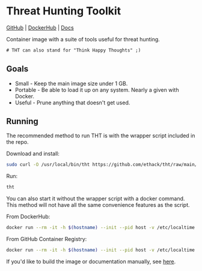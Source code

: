 # Threat Hunting Toolkit

[GitHub](https://github.com/ethack/tht) | [DockerHub](https://hub.docker.com/r/ethack/tht) | [Docs](https://ethack.github.io/tht/)

Container image with a suite of tools useful for threat hunting.

```diff
# THT can also stand for "Think Happy Thoughts" ;)
```

## Goals
- Small - Keep the main image size under 1 GB.
- Portable - Be able to load it up on any system. Nearly a given with Docker.
- Useful - Prune anything that doesn't get used. 

## Running

The recommended method to run THT is with the wrapper script included in the repo.

Download and install:
```bash
sudo curl -O /usr/local/bin/tht https://github.com/ethack/tht/raw/main/tht && sudo chmod +x /usr/local/bin/tht
```

Run:
```bash
tht
```

You can also start it without the wrapper script with a docker command. This method will not have all the same convenience features as the script.

From DockerHub:
```bash
docker run --rm -it -h $(hostname) --init --pid host -v /etc/localtime:/etc/localtime -v /:/host -w "/host/$(pwd)" ethack/tht
```

From GitHub Container Registry:
```bash
docker run --rm -it -h $(hostname) --init --pid host -v /etc/localtime:/etc/localtime -v /:/host -w "/host/$(pwd)" ghcr.io/ethack/tht
```

If you'd like to build the image or documentation manually, see [here](https://ethack.github.io/tht/development/).
